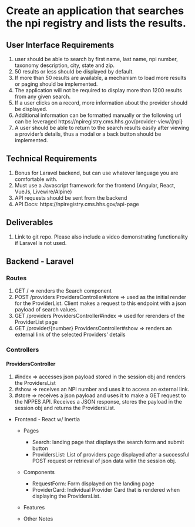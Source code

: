 <h1>Create an application that searches the npi registry and lists the results.</h1>
    <h2>User Interface Requirements</h2>
        <ol>
            <li>user should be able to search by first name, last name, npi number, taxonomy description, city, state and zip.</li>
            <li>50 results or less should be displayed by default.</li>
            <li>If more than 50 results are available, a mechanism to load more results or paging should be implemented.</li>
            <li>The application will not be required to display more than 1200 results from any given search.</li>
            <li>If a user clicks on a record, more information about the provider should be displayed.</li>
            <li>Additional information can be formatted manually or the following url can be leveraged https://npiregistry.cms.hhs.gov/provider-view/{npi}</li>
            <li>A user should be able to return to the search results easily after viewing a provider’s details, thus a modal or a back button should be implemented.</li>
        </ol>
    <h2>Technical Requirements</h2>
        <ol>
            <li>Bonus for Laravel backend, but can use whatever language you are comfortable with. </li>
            <li>Must use a Javascript framework for the frontend (Angular, React, VueJs,  Livewire/Alpine) </li>
            <li>API requests should be sent from the backend </li>
            <li>API Docs: https://npiregistry.cms.hhs.gov/api-page </li>
        </ol>
    <h2>Deliverables</h2>
        <ol>
            <li>Link to git repo.  Please also include a video demonstrating functionality if Laravel is not used.</li>
        </ol>

<h2> Backend - Laravel </h2>
    <h3>Routes</h3>
        <ol>
            <li>GET / => renders the Search component</li>
            <li>POST /providers ProvidersController#store => used as the initial render for the ProviderList. Client makes a request to this endpoint with a json payload of search values. </li>
            <li>GET /providers ProvidersController#index => used for rerenders of the ProviderList page </li>
            <li>GET /provider/{number} ProvidersController#show => renders an external link of the selected Providers' details </li>
        </ol>
    <h3>Controllers</h3>
        <h4>ProvidersController</h4>
            <ol>
                <li>#index => accesses json payload stored in the session obj and renders the ProvidersList</li>
                <li>#show => receives an NPI number and uses it to access an external link.</li>
                <li>#store => receives a json payload and uses it to make a GET request to the NPPES API. Receives a JSON response, stores the payload in the session obj and returns the ProvidersList. </li>
            </ol>
    
- Frontend - React w/ Inertia
    - Pages
        - Search: landing page that displays the search form and submit button
        - ProvidersList: List of providers page displayed after a successful POST request or retrieval of json data witin the session obj. 
        
    - Components
        - RequestForm: Form displayed on the landing page
        - ProviderCard: Individual Provider Card that is rendered when displaying the ProvidersList. 

    - Features


    - Other Notes

